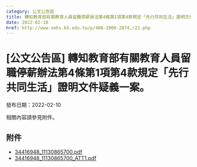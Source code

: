 ```yaml
---
category: 公文公告區
title: 轉知教育部有關教育人員留職停薪辦法第4條第1項第4款規定「先行共同生活」證明文件疑義一案。
date: 2022-02-10
href: http://www.smhs.kh.edu.tw/p/406-1000-2874,r22.php
---
```


# [公文公告區] 轉知教育部有關教育人員留職停薪辦法第4條第1項第4款規定「先行共同生活」證明文件疑義一案。

發布日期：2022-02-10

<div><div></div><div>相關內容請參見附件。</div></div>

## 附件

- [34416948_11130865700.pdf](https://www.smhs.kh.edu.tw/var/file/0/1000/attach/61/pta_2575_8135894_81512.pdf)
- [34416948_11130865700_ATT1.pdf](https://www.smhs.kh.edu.tw/var/file/0/1000/attach/61/pta_2576_8411562_81512.pdf)
